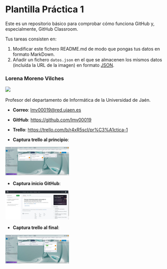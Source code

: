 # Plantilla Práctica 1
Este es un repositorio básico para comprobar cómo funciona GitHub y, especialmente, GitHub Classroom.

Tus tareas consisten en:
1) Modificar este fichero README.md de modo que pongas tus datos en formato MarkDown.
2) Añadir un fichero <code>datos.json</code> en el que se almacenen los mismos datos (incluída la URL de la imagen) en formato [JSON](https://es.wikipedia.org/wiki/JSON).

### Lorena Moreno Vilches
<img src='/índice.jpg' width='200px'>

Profesor del departamento de Informática de la Universidad de Jaén.
* **Correo**: lmv00019@red.ujaen.es
* **GitHub**: https://github.com/lmv00019
* **Trello**: https://trello.com/b/r4xR5scI/pr%C3%A1ctica-1


* **Captura trello al principio**:
<img src='/capturatrelloprincipio.jpg' width='200px'>


* **Captura inicio GitHub**:
<img src='/capturagithub.jpg' width='200px'>


* **Captura trello al final**:
<img src='/capturatrellofinal.jpg' width='200px'> 